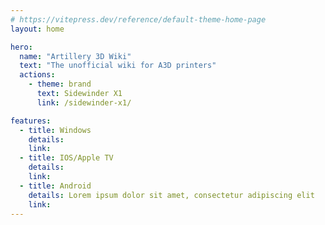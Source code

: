 ```yaml
---
# https://vitepress.dev/reference/default-theme-home-page
layout: home

hero:
  name: "Artillery 3D Wiki"
  text: "The unofficial wiki for A3D printers"
  actions:
    - theme: brand
      text: Sidewinder X1
      link: /sidewinder-x1/

features:
  - title: Windows
    details:
    link: 
  - title: IOS/Apple TV
    details: 
    link: 
  - title: Android
    details: Lorem ipsum dolor sit amet, consectetur adipiscing elit
    link: 
---
```


